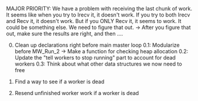 MAJOR PRIORITY: We have a problem with receiving the last chunk of work. It seems like when
you try to Irecv it, it doesn't work. If you try to both Irecv and Recv it, it doesn't work. 
But if you ONLY Recv it, it seems to work. It could be something else. We need to figure that out. 
    -> After you figure that out, make sure the results are right, and then ....

0. Clean up declarations right before main master loop
0.1: Modularize before MW_Run_2
    -> Make a function for checking heap allocation
0.2: Update the "tell workers to stop running" part to account for dead workers
0.3: Think about what other data structures we now need to free

1. Find a way to see if a worker is dead
2. Resend unfinished worker work if a worker is dead
